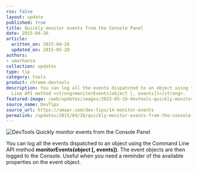 ```yaml
---
rss: false
layout: update
published: true
title: Quickly monitor events from the Console Panel
date: 2015-04-26
article:
  written_on: 2015-04-26
  updated_on: 2015-05-20
authors:
- umarhansa
collection: updates
type: tip
category: tools
product: chrome-devtools
description: You can log all the events dispatched to an object using the Command
  Line API method <strong>monitorEvents(object [, events])</strong>.
featured-image: /web/updates/images/2015-05-19-devtools-quickly-monitor-events-from-the-console-panel/monitor-events.gif
source_name: DevTips
source_url: https://umaar.com/dev-tips/14-monitor-events
permalink: /updates/2015/04/26/quickly-monitor-events-from-the-console-panel.html
---
```

<img src="/web/updates/images/2015-05-19-devtools-quickly-monitor-events-from-the-console-panel/monitor-events.gif" alt="DevTools Quickly monitor events from the Console Panel">

You can log all the events dispatched to an object using the Command Line API method <strong>monitorEvents(object [, events])</strong>. The event objects are then logged to the Console. Useful when you need a reminder of the available properties on the event object.﻿